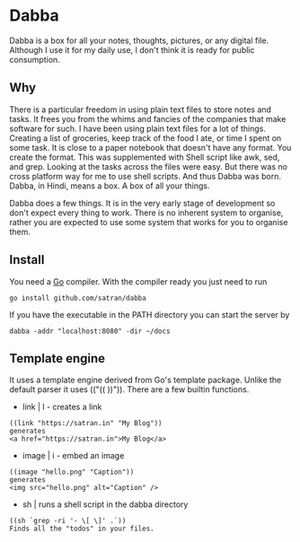 # Dabba

Dabba is a box for all your notes, thoughts, pictures, or any digital file. Although I use it for my daily use, I don't think it is ready for public consumption. 

## Why
There is a particular freedom in using plain text files to store notes and tasks. It frees you from the whims and fancies of the companies that make software for such. I have been using plain text files for a lot of things. Creating a list of groceries, keep track of the food I ate, or time I spent on some task. It is close to a paper notebook that doesn't have any format. You create the format. This was supplemented with Shell script like awk, sed, and grep. Looking at the tasks across the files were easy. But there was no cross platform way for me to use shell scripts. And thus Dabba was born. Dabba, in Hindi, means a box. A box of all your things. 

Dabba does a few things. It is in the very early stage of development so don't expect every thing to work. There is no inherent system to organise, rather you are expected to use some system that works for you to organise them. 

## Install
You need a [Go](https://golang.org) compiler. With the compiler ready you just need to run
```
go install github.com/satran/dabba
```

If you have the executable in the PATH directory you can start the server by
```
dabba -addr "localhost:8080" -dir ~/docs 
```

## Template engine
It uses a template engine derived from Go's template package. Unlike the default parser it uses (("(( ))")). There are a few builtin functions.

- link | l - creates a link
```
((link "https://satran.in" "My Blog"))
generates
<a href="https://satran.in">My Blog</a>
```

- image | i - embed an image
```
((image "hello.png" "Caption"))
generates
<img src="hello.png" alt="Caption" />
```

- sh | runs a shell script in the dabba directory 
```
((sh `grep -ri '- \[ \]' .`))
Finds all the "todos" in your files.
```
